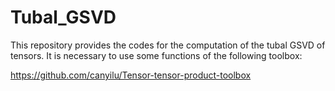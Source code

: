 # Tubal_GSVD

This repository provides the codes for the computation of the tubal GSVD of tensors. 
It is necessary to use some functions of the following toolbox:

https://github.com/canyilu/Tensor-tensor-product-toolbox
